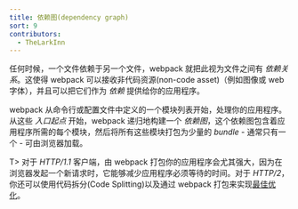 ```yaml
---
title: 依赖图(dependency graph)
sort: 9
contributors:
  - TheLarkInn
---
```


任何时候，一个文件依赖于另一个文件，webpack 就把此视为文件之间有 _依赖关系_。这使得 webpack 可以接收非代码资源(non-code asset)（例如图像或 web 字体），并且可以把它们作为 _依赖_ 提供给你的应用程序。

webpack 从命令行或配置文件中定义的一个模块列表开始，处理你的应用程序。
从这些 _入口起点_ 开始，webpack 递归地构建一个 _依赖图_，这个依赖图包含着应用程序所需的每个模块，然后将所有这些模块打包为少量的 _bundle_ - 通常只有一个 - 可由浏览器加载。

T> 对于 *HTTP/1.1* 客户端，由 webpack 打包你的应用程序会尤其强大，因为在浏览器发起一个新请求时，它能够减少应用程序必须等待的时间。对于 *HTTP/2*，你还可以使用代码拆分(Code Splitting)以及通过 webpack 打包来实现[最佳优化](https://medium.com/webpack/webpack-http-2-7083ec3f3ce6#.7y5d3hz59)。
